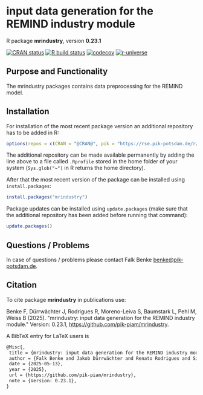 # input data generation for the REMIND industry module

R package **mrindustry**, version **0.23.1**

[![CRAN status](https://www.r-pkg.org/badges/version/mrindustry)](https://cran.r-project.org/package=mrindustry) [![R build status](https://github.com/pik-piam/mrindustry/workflows/check/badge.svg)](https://github.com/pik-piam/mrindustry/actions) [![codecov](https://codecov.io/gh/pik-piam/mrindustry/branch/master/graph/badge.svg)](https://app.codecov.io/gh/pik-piam/mrindustry) [![r-universe](https://pik-piam.r-universe.dev/badges/mrindustry)](https://pik-piam.r-universe.dev/builds)

## Purpose and Functionality

The mrindustry packages contains data preprocessing for the
    REMIND model.


## Installation

For installation of the most recent package version an additional repository has to be added in R:

```r
options(repos = c(CRAN = "@CRAN@", pik = "https://rse.pik-potsdam.de/r/packages"))
```
The additional repository can be made available permanently by adding the line above to a file called `.Rprofile` stored in the home folder of your system (`Sys.glob("~")` in R returns the home directory).

After that the most recent version of the package can be installed using `install.packages`:

```r 
install.packages("mrindustry")
```

Package updates can be installed using `update.packages` (make sure that the additional repository has been added before running that command):

```r 
update.packages()
```

## Questions / Problems

In case of questions / problems please contact Falk Benke <benke@pik-potsdam.de>.

## Citation

To cite package **mrindustry** in publications use:

Benke F, Dürrwächter J, Rodrigues R, Moreno-Leiva S, Baumstark L, Pehl M, Weiss B (2025). "mrindustry: input data generation for the REMIND industry module." Version: 0.23.1, <https://github.com/pik-piam/mrindustry>.

A BibTeX entry for LaTeX users is

 ```latex
@Misc{,
  title = {mrindustry: input data generation for the REMIND industry module},
  author = {Falk Benke and Jakob Dürrwächter and Renato Rodrigues and Simón Moreno-Leiva and Lavinia Baumstark and Michaja Pehl and Bennet Weiss},
  date = {2025-05-13},
  year = {2025},
  url = {https://github.com/pik-piam/mrindustry},
  note = {Version: 0.23.1},
}
```
